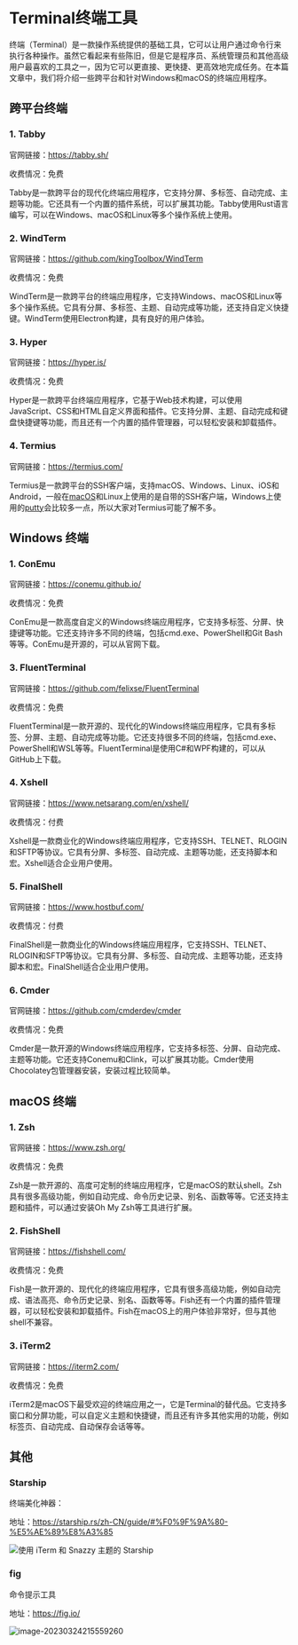 # Terminal终端工具

终端（Terminal）是一款操作系统提供的基础工具，它可以让用户通过命令行来执行各种操作。虽然它看起来有些陈旧，但是它是程序员、系统管理员和其他高级用户最喜欢的工具之一，因为它可以更直接、更快捷、更高效地完成任务。在本篇文章中，我们将介绍一些跨平台和针对Windows和macOS的终端应用程序。



## 跨平台终端

### 1. Tabby

官网链接：https://tabby.sh/

收费情况：免费

Tabby是一款跨平台的现代化终端应用程序，它支持分屏、多标签、自动完成、主题等功能。它还具有一个内置的插件系统，可以扩展其功能。Tabby使用Rust语言编写，可以在Windows、macOS和Linux等多个操作系统上使用。

### 2. WindTerm

官网链接：https://github.com/kingToolbox/WindTerm

收费情况：免费

WindTerm是一款跨平台的终端应用程序，它支持Windows、macOS和Linux等多个操作系统。它具有分屏、多标签、主题、自动完成等功能，还支持自定义快捷键。WindTerm使用Electron构建，具有良好的用户体验。

### 3. Hyper

官网链接：https://hyper.is/

收费情况：免费

Hyper是一款跨平台终端应用程序，它基于Web技术构建，可以使用JavaScript、CSS和HTML自定义界面和插件。它支持分屏、主题、自动完成和键盘快捷键等功能，而且还有一个内置的插件管理器，可以轻松安装和卸载插件。

### 4. Termius

官网链接：https://termius.com/

Termius是一款跨平台的SSH客户端，支持macOS、Windows、Linux、iOS和Android，一般在[macOS](https://www.ezloo.com/archives/macos.html)和Linux上使用的是自带的SSH客户端，Windows上使用的[putty](https://www.ezloo.com/2019/05/windows_putty_ssh_key.html)会比较多一点，所以大家对Termius可能了解不多。



## Windows 终端

### 1. ConEmu

官网链接：https://conemu.github.io/

收费情况：免费

ConEmu是一款高度自定义的Windows终端应用程序，它支持多标签、分屏、快捷键等功能。它还支持许多不同的终端，包括cmd.exe、PowerShell和Git Bash等等。ConEmu是开源的，可以从官网下载。

### 3. FluentTerminal

官网链接：https://github.com/felixse/FluentTerminal

收费情况：免费

FluentTerminal是一款开源的、现代化的Windows终端应用程序，它具有多标签、分屏、主题、自动完成等功能。它还支持很多不同的终端，包括cmd.exe、PowerShell和WSL等等。FluentTerminal是使用C#和WPF构建的，可以从GitHub上下载。

### 4. Xshell

官网链接：https://www.netsarang.com/en/xshell/

收费情况：付费

Xshell是一款商业化的Windows终端应用程序，它支持SSH、TELNET、RLOGIN和SFTP等协议。它具有分屏、多标签、自动完成、主题等功能，还支持脚本和宏。Xshell适合企业用户使用。

### 5. FinalShell

官网链接：https://www.hostbuf.com/

收费情况：付费

FinalShell是一款商业化的Windows终端应用程序，它支持SSH、TELNET、RLOGIN和SFTP等协议。它具有分屏、多标签、自动完成、主题等功能，还支持脚本和宏。FinalShell适合企业用户使用。

### 6. Cmder

官网链接：https://github.com/cmderdev/cmder

收费情况：免费

Cmder是一款开源的Windows终端应用程序，它支持多标签、分屏、自动完成、主题等功能。它还支持Conemu和Clink，可以扩展其功能。Cmder使用Chocolatey包管理器安装，安装过程比较简单。



## macOS 终端

### 1. Zsh

官网链接：https://www.zsh.org/

收费情况：免费

Zsh是一款开源的、高度可定制的终端应用程序，它是macOS的默认shell。Zsh具有很多高级功能，例如自动完成、命令历史记录、别名、函数等等。它还支持主题和插件，可以通过安装Oh My Zsh等工具进行扩展。

### 2. FishShell

官网链接：https://fishshell.com/

收费情况：免费

Fish是一款开源的、现代化的终端应用程序，它具有很多高级功能，例如自动完成、语法高亮、命令历史记录、别名、函数等等。Fish还有一个内置的插件管理器，可以轻松安装和卸载插件。Fish在macOS上的用户体验非常好，但与其他shell不兼容。

### 3. iTerm2

官网链接：https://iterm2.com/

收费情况：免费

iTerm2是macOS下最受欢迎的终端应用之一，它是Terminal的替代品。它支持多窗口和分屏功能，可以自定义主题和快捷键，而且还有许多其他实用的功能，例如标签页、自动完成、自动保存会话等等。



## 其他

### Starship

终端美化神器：

地址：https://starship.rs/zh-CN/guide/#%F0%9F%9A%80-%E5%AE%89%E8%A3%85

![使用 iTerm 和 Snazzy 主题的 Starship](https://static.www.toimc.com/blog/picgo/2023/03/24/demo-baba39.gif)



### fig

命令提示工具

地址：https://fig.io/

![image-20230324215559260](https://static.www.toimc.com/blog/picgo/2023/03/24/image-20230324215559260-e0b110.webp)